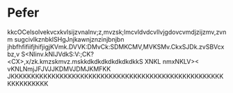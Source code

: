 # Pefer
kkcOCelsolvekvcxkvlsijzvnalnv;z,mvzsk;lmcvldvdcvllvjgdovcvmdjzijzmv,zvnm sugcivlkznbklSHgJnjkawnjznzinjbnjbn jhbfhfifiifjhifjigjKVmk.DVVK:DMvCk:SDMKCMV,MVKSMv.CkxSJDk.zvSBVcxbz,v S&lt;Nlinv.kNIJVdkS:V:;CK?&lt;CX>,x/zk.kmzskmvz.mskkdkdkdkdkdkdkdkkS XNKL nmxNKLV>&lt; vKNLNmjJFJVJJKDMVJDMJKMFKK JKKKKKKKKKKKKKKKKKKKKKKKKKKKKKKKKKKKKKKKKKKKKKKKKKKKKKKKKKKKKKK
